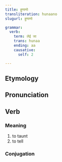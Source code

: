 ```yaml
---
title: हुणाणो
transliteration: hunaano
slugurl: हुणाणो

grammar: 
  verb:
    term: लेई जा
    trans: hunaa
    ending: aa
    causative:
      self: 2

---
```

## Etymology

## Pronunciation

## Verb
### Meaning
1. to taunt
2. to tell

### Conjugation
<verb-conj :grammar="grammar"></verb-conj>